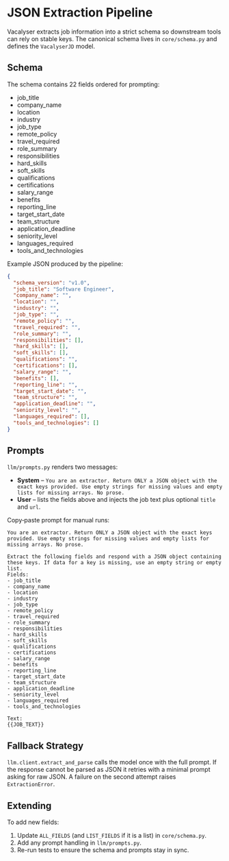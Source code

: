 # JSON Extraction Pipeline

Vacalyser extracts job information into a strict schema so downstream tools can rely on stable keys.
The canonical schema lives in `core/schema.py` and defines the `VacalyserJD` model.

## Schema
The schema contains 22 fields ordered for prompting:

- job_title
- company_name
- location
- industry
- job_type
- remote_policy
- travel_required
- role_summary
- responsibilities
- hard_skills
- soft_skills
- qualifications
- certifications
- salary_range
- benefits
- reporting_line
- target_start_date
- team_structure
- application_deadline
- seniority_level
- languages_required
- tools_and_technologies

Example JSON produced by the pipeline:

```json
{
  "schema_version": "v1.0",
  "job_title": "Software Engineer",
  "company_name": "",
  "location": "",
  "industry": "",
  "job_type": "",
  "remote_policy": "",
  "travel_required": "",
  "role_summary": "",
  "responsibilities": [],
  "hard_skills": [],
  "soft_skills": [],
  "qualifications": "",
  "certifications": [],
  "salary_range": "",
  "benefits": [],
  "reporting_line": "",
  "target_start_date": "",
  "team_structure": "",
  "application_deadline": "",
  "seniority_level": "",
  "languages_required": [],
  "tools_and_technologies": []
}
```

## Prompts
`llm/prompts.py` renders two messages:

- **System** – `You are an extractor. Return ONLY a JSON object with the exact keys provided. Use empty strings for missing values and empty lists for missing arrays. No prose.`
- **User** – lists the fields above and injects the job text plus optional `title` and `url`.

Copy‑paste prompt for manual runs:

```
You are an extractor. Return ONLY a JSON object with the exact keys provided. Use empty strings for missing values and empty lists for missing arrays. No prose.

Extract the following fields and respond with a JSON object containing these keys. If data for a key is missing, use an empty string or empty list.
Fields:
- job_title
- company_name
- location
- industry
- job_type
- remote_policy
- travel_required
- role_summary
- responsibilities
- hard_skills
- soft_skills
- qualifications
- certifications
- salary_range
- benefits
- reporting_line
- target_start_date
- team_structure
- application_deadline
- seniority_level
- languages_required
- tools_and_technologies

Text:
{{JOB_TEXT}}
```

## Fallback Strategy
`llm.client.extract_and_parse` calls the model once with the full prompt. If the response cannot be parsed as JSON it retries with a minimal prompt asking for raw JSON. A failure on the second attempt raises `ExtractionError`.

## Extending
To add new fields:

1. Update `ALL_FIELDS` (and `LIST_FIELDS` if it is a list) in `core/schema.py`.
2. Add any prompt handling in `llm/prompts.py`.
3. Re-run tests to ensure the schema and prompts stay in sync.
